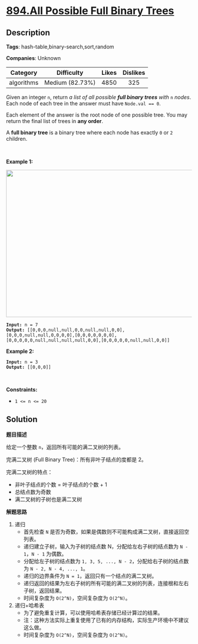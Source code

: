 # [894.All Possible Full Binary Trees](https://leetcode.com/problems/all-possible-full-binary-trees/description/)

## Description

**Tags**: hash-table,binary-search,sort,random

**Companies**: Unknown

|  Category  |   Difficulty    | Likes | Dislikes |
| :--------: | :-------------: | :---: | :------: |
| algorithms | Medium (82.73%) | 4850  |   325    |

<p>Given an integer <code>n</code>, return <em>a list of all possible <strong>full binary trees</strong> with</em> <code>n</code> <em>nodes</em>. Each node of each tree in the answer must have <code>Node.val == 0</code>.</p>
<p>Each element of the answer is the root node of one possible tree. You may return the final list of trees in <strong>any order</strong>.</p>
<p>A <strong>full binary tree</strong> is a binary tree where each node has exactly <code>0</code> or <code>2</code> children.</p>
<p>&nbsp;</p>
<p><strong class="example">Example 1:</strong></p>
<img alt="" src="https://s3-lc-upload.s3.amazonaws.com/uploads/2018/08/22/fivetrees.png" style="width: 700px; height: 400px;" />
<pre><code><strong>Input:</strong> n = 7
<strong>Output:</strong> [[0,0,0,null,null,0,0,null,null,0,0],[0,0,0,null,null,0,0,0,0],[0,0,0,0,0,0,0],[0,0,0,0,0,null,null,null,null,0,0],[0,0,0,0,0,null,null,0,0]]</code></pre>
<p><strong class="example">Example 2:</strong></p>
<pre><code><strong>Input:</strong> n = 3
<strong>Output:</strong> [[0,0,0]]</code></pre>
<p>&nbsp;</p>
<p><strong>Constraints:</strong></p>
<ul>
  <li><code>1 &lt;= n &lt;= 20</code></li>
</ul>

## Solution

**题目描述**

给定一个整数 `n`，返回所有可能的满二叉树的列表。

完满二叉树 (Full Binary Tree)：所有非叶子结点的度都是 2。

完满二叉树的特点：

- 非叶子结点的个数 = 叶子结点的个数 + 1
- 总结点数为奇数
- 满二叉树的子树也是满二叉树

**解题思路**

1. 递归
   - 首先检查 `N` 是否为奇数，如果是偶数则不可能构成满二叉树，直接返回空列表。
   - 递归建立子树，输入为子树的结点数 N，分配给左右子树的结点数为 `N - 1`，`N - 1` 为偶数。
   - 分配给左子树的结点数为 `1, 3, 5, ..., N - 2`，分配给右子树的结点数为 `N - 2, N - 4, ..., 1`。
   - 递归的边界条件为 `N = 1`，返回只有一个结点的满二叉树。
   - 递归返回的结果为左右子树的所有可能的满二叉树的列表，连接根和左右子树，返回结果。
   - 时间复杂度为 `O(2^N)`，空间复杂度为 `O(2^N)`。
2. 递归+哈希表
   - 为了避免重复计算，可以使用哈希表存储已经计算过的结果。
   - 注：这种方法实际上重复使用了已有的内存结构，实际生产环境中不建议这么做。
   - 时间复杂度为 `O(2^N)`，空间复杂度为 `O(2^N)`。

